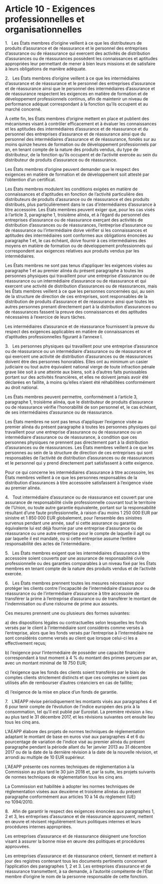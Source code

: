# Article 10 - Exigences professionnelles et organisationnelles


1.   Les États membres d’origine veillent à ce que les distributeurs de produits d’assurance et de réassurance et le personnel des entreprises d’assurance ou de réassurance qui exercent des activités de distribution d’assurances ou de réassurances possèdent les connaissances et aptitudes appropriées leur permettant de mener à bien leurs missions et de satisfaire à leurs obligations de manière adéquate.

2.   Les États membres d’origine veillent à ce que les intermédiaires d’assurance et de réassurance et le personnel des entreprises d’assurance et de réassurance ainsi que le personnel des intermédiaires d’assurance et de réassurance respectent les exigences en matière de formation et de développement professionnels continus, afin de maintenir un niveau de performance adéquat correspondant à la fonction qu’ils occupent et au marché concerné.

À cette fin, les États membres d’origine mettent en place et publient des mécanismes visant à contrôler efficacement et à évaluer les connaissances et les aptitudes des intermédiaires d’assurance et de réassurance et du personnel des entreprises d’assurance et de réassurance ainsi que du personnel des intermédiaires d’assurance et de réassurance, fondés sur au moins quinze heures de formation ou de développement professionnels par an, en tenant compte de la nature des produits vendus, du type de distributeur, de la fonction qu’ils occupent et de l’activité exercée au sein du distributeur de produits d’assurance ou de réassurance.

Les États membres d’origine peuvent demander que le respect des exigences en matière de formation et de développement soit attesté par l’obtention d’un certificat.

Les États membres modulent les conditions exigées en matière de connaissances et d’aptitudes en fonction de l’activité particulière des distributeurs de produits d’assurance ou de réassurance et des produits distribués, plus particulièrement dans le cas d’intermédiaires d’assurance à titre accessoire. Les États membres peuvent exiger que, pour les cas visés à l’article 3, paragraphe 1, troisième alinéa, et à l’égard du personnel des entreprises d’assurance ou de réassurance exerçant des activités de distribution d’assurances ou de réassurances, l’entreprise d’assurance ou de réassurance ou l’intermédiaire doive vérifier si les connaissances et aptitudes des intermédiaires sont conformes aux obligations énoncées au paragraphe 1 et, le cas échéant, doive fournir à ces intermédiaires des moyens en matière de formation ou de développement professionnels qui correspondent aux exigences relatives aux produits vendus par les intermédiaires.

Les États membres ne sont pas tenus d’appliquer les exigences visées au paragraphe 1 et au premier alinéa du présent paragraphe à toutes les personnes physiques qui travaillent pour une entreprise d’assurance ou de réassurance ou un intermédiaire d’assurance ou de réassurance et qui exercent une activité de distribution d’assurances ou de réassurances, mais les États membres veillent à ce que les personnes concernées qui, au sein de la structure de direction de ces entreprises, sont responsables de la distribution de produits d’assurance et de réassurance ainsi que toutes les autres personnes prenant directement part à la distribution d’assurances ou de réassurances fassent la preuve des connaissances et des aptitudes nécessaires à l’exercice de leurs tâches.

Les intermédiaires d’assurance et de réassurance fournissent la preuve du respect des exigences applicables en matière de connaissances et d’aptitudes professionnelles figurant à l’annexe I.

3.   Les personnes physiques qui travaillent pour une entreprise d’assurance ou de réassurance ou un intermédiaire d’assurance ou de réassurance et qui exercent une activité de distribution d’assurances ou de réassurances doivent être des personnes honorables. Elles ont au minimum un casier judiciaire ou tout autre équivalent national vierge de toute infraction pénale grave liée soit à une atteinte aux biens, soit à d’autres faits punissables portant sur des activités financières, et elles ne doivent jamais avoir été déclarées en faillite, à moins qu’elles n’aient été réhabilitées conformément au droit national.

Les États membres peuvent permettre, conformément à l’article 3, paragraphe 1, troisième alinéa, que le distributeur de produits d’assurance ou de réassurance vérifie l’honorabilité de son personnel et, le cas échéant, de ses intermédiaires d’assurance ou de réassurance.

Les États membres ne sont pas tenus d’appliquer l’exigence visée au premier alinéa du présent paragraphe à toutes les personnes physiques qui travaillent pour une entreprise d’assurance ou de réassurance ou un intermédiaire d’assurance ou de réassurance, à condition que ces personnes physiques ne prennent pas directement part à la distribution d’assurances ou de réassurances. Les États membres veillent à ce que les personnes au sein de la structure de direction de ces entreprises qui sont responsables de l’activité de distribution d’assurances ou de réassurances et le personnel qui y prend directement part satisfassent à cette exigence.

Pour ce qui concerne les intermédiaires d’assurance à titre accessoire, les États membres veillent à ce que les personnes responsables de la distribution d’assurances à titre accessoire satisfassent à l’exigence visée au premier alinéa.

4.   Tout intermédiaire d’assurance ou de réassurance est couvert par une assurance de responsabilité civile professionnelle couvrant tout le territoire de l’Union, ou toute autre garantie équivalente, portant sur la responsabilité résultant d’une faute professionnelle, à raison d’au moins 1 250 000 EUR par sinistre et 1 850 000 EUR globalement, pour l’ensemble des sinistres survenus pendant une année, sauf si cette assurance ou garantie équivalente lui est déjà fournie par une entreprise d’assurance ou de réassurance ou une autre entreprise pour le compte de laquelle il agit ou par laquelle il est mandaté, ou si cette entreprise assume l’entière responsabilité des actes de l’intermédiaire.

5.   Les États membres exigent que les intermédiaires d’assurance à titre accessoire soient couverts par une assurance de responsabilité civile professionnelle ou des garanties comparables à un niveau fixé par les États membres en tenant compte de la nature des produits vendus et de l’activité exercée.

6.   Les États membres prennent toutes les mesures nécessaires pour protéger les clients contre l’incapacité de l’intermédiaire d’assurance ou de réassurance ou de l’intermédiaire d’assurance à titre accessoire de transférer la prime à l’entreprise d’assurance ou de transférer le montant de l’indemnisation ou d’une ristourne de prime aux assurés.

Ces mesures prennent une ou plusieurs des formes suivantes:

a) des dispositions légales ou contractuelles selon lesquelles les fonds versés par le client à l’intermédiaire sont considérés comme versés à l’entreprise, alors que les fonds versés par l’entreprise à l’intermédiaire ne sont considérés comme versés au client que lorsque celui-ci les a effectivement reçus;

b) l’exigence pour l’intermédiaire de posséder une capacité financière correspondant à tout moment à 4 % du montant des primes perçues par an, avec un montant minimal de 18 750 EUR;

c) l’exigence que les fonds des clients soient transférés par le biais de comptes clients strictement distincts et que ces comptes ne soient pas utilisés afin de rembourser d’autres créanciers en cas de faillite;

d) l’exigence de la mise en place d’un fonds de garantie.

7.   L’AEAPP révise périodiquement les montants visés aux paragraphes 4 et 6 pour tenir compte de l’évolution de l’indice européen des prix à la consommation, tel qu’il est publié par Eurostat. La première révision a lieu au plus tard le 31 décembre 2017, et les révisions suivantes ont ensuite lieu tous les cinq ans.

L’AEAPP élabore des projets de normes techniques de réglementation adaptant le montant de base en euros visé aux paragraphes 4 et 6 du pourcentage de variation de l’indice visé au premier alinéa du présent paragraphe pendant la période allant du 1er janvier 2013 au 31 décembre 2017 ou de la date de la dernière révision à la date de la nouvelle révision, et arrondi au multiple de 10 EUR supérieur.

L’AEAPP présente ces normes techniques de réglementation à la Commission au plus tard le 30 juin 2018 et, par la suite, les projets suivants de normes techniques de réglementation tous les cinq ans.

La Commission est habilitée à adopter les normes techniques de réglementation visées aux deuxième et troisième alinéas du présent paragraphe conformément aux articles 10 à 14 du règlement (UE) no 1094/2010.

8.   Afin de garantir le respect des exigences énoncées aux paragraphes 1, 2 et 3, les entreprises d’assurance et de réassurance approuvent, mettent en œuvre et révisent régulièrement leurs politiques internes et leurs procédures internes appropriées.

Les entreprises d’assurance et de réassurance désignent une fonction visant à assurer la bonne mise en œuvre des politiques et procédures approuvées.

Les entreprises d’assurance et de réassurance créent, tiennent et mettent à jour des registres contenant tous les documents pertinents concernant l’application des paragraphes 1, 2 et 3. Les entreprises d’assurance et de réassurance transmettent, à sa demande, à l’autorité compétente de l’État membre d’origine le nom de la personne responsable de cette fonction.
